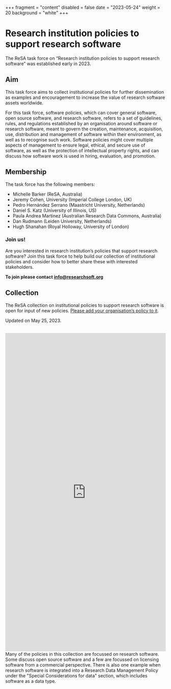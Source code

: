 +++
fragment = "content"
disabled = false
date = "2023-05-24"
weight = 20
background = "white"
+++

# Research institution policies to support research software

The ReSA task force on “Research institution policies to support research software” was established early in 2023.

## Aim

This task force aims to collect institutional policies for further dissemination as examples and encouragement to increase the value of research software assets worldwide.

For this task force, software policies, which can cover general software, open source software, and research software, refers to a set of guidelines, rules, and regulations established by an organisation around software or research software, meant to govern the creation, maintenance, acquisition, use, distribution and management of software within their environment, as well as to recognise such work. Software policies might cover multiple aspects of management to ensure legal, ethical, and secure use of software, as well as the protection of intellectual property rights, and can discuss how software work is used in hiring, evaluation, and promotion.

## Membership
The task force has the following members:

* Michelle Barker (ReSA, Australia)
* Jeremy Cohen, University (Imperial College London, UK)
* Pedro Hernández Serrano (Maastricht University, Netherlands)
* Daniel S. Katz (University of Illinois, US)
* Paula Andrea Martinez (Australian Research Data Commons, Australia)
* Dan Rudmann (Leiden University, Netherlands)
* Hugh Shanahan (Royal Holloway, University of London)

### Join us!

Are you interested in research institution’s policies that support research software? Join this task force to help build our collection of institutional policies and consider how to better share these with interested stakeholders.

**To join please contact info@researchsoft.org**

## Collection

The ReSA collection on institutional policies to support research software is open for input of new policies. [Please add your organisation’s policy to it](https://docs.google.com/spreadsheets/d/1YgXG1eSrby8e5wzqYOiOZW6KmJtR-wdBTrjr1_aMtF4/edit#gid=0).

Updated on May 25, 2023.

<br>
<iframe src="https://docs.google.com/spreadsheets/d/e/2PACX-1vRFcGM-SZIA-IJ7Kb9jN0-CZNI6wWFKxXX6lFejoMDvVnn_N-tqTxHsRi_EMCYXeNUjYU8CPXJ8BbtU/pubhtml?widget=true&amp;headers=false"  frameborder="0" height="1000" width="100%"></iframe>

<br>
Many of the policies in this collection are focussed on research software. Some discuss open source software and a few are focussed on licensing software from a commercial perspective. There is also one example when research software is integrated into a Research Data Management Policy under the "Special Considerations for data" section, which includes software as a data type.

